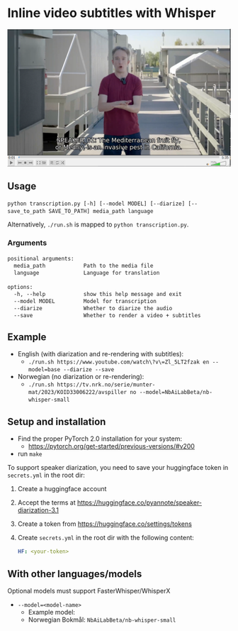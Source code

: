 # Inline video subtitles with Whisper
![tom-scott](assets/tomscott.png)

## Usage

`python transcription.py [-h] [--model MODEL] [--diarize] [--save_to_path SAVE_TO_PATH] media_path language`

Alternatively, `./run.sh` is mapped to `python transcription.py`.

### Arguments

```console
positional arguments:
  media_path            Path to the media file
  language              Language for translation

options:
  -h, --help            show this help message and exit
  --model MODEL         Model for transcription
  --diarize             Whether to diarize the audio
  --save                Whether to render a video + subtitles
```

## Example

- English (with diarization and re-rendering with subtitles):
  - `./run.sh https://www.youtube.com/watch\?v\=Zl_5LT2fzak en --model=base --diarize --save`
- Norwegian (no diarization or re-rendering):
  - `./run.sh https://tv.nrk.no/serie/munter-mat/2023/KOID33006222/avspiller no --model=NbAiLabBeta/nb-whisper-small`

## Setup and installation

- Find the proper PyTorch 2.0 installation for your system:
  - <https://pytorch.org/get-started/previous-versions/#v200>
- run `make`

To support speaker diarization, you need to save your huggingface token in `secrets.yml` in the root dir:

1. Create a huggingface account
2. Accept the terms at <https://huggingface.co/pyannote/speaker-diarization-3.1>
3. Create a token from <https://huggingface.co/settings/tokens>
4. Create `secrets.yml` in the root dir with the following content:

    ```yaml
    HF: <your-token>
    ```

## With other languages/models

Optional models must support FasterWhisper/WhisperX

- `--model=<model-name>`
  - Example model:
  - Norwegian Bokmål: `NbAiLabBeta/nb-whisper-small`

